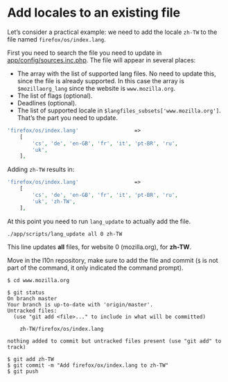 # Add locales to an existing file

Let’s consider a practical example: we need to add the locale `zh-TW` to the file named `firefox/os/index.lang`.

First you need to search the file you need to update in [app/config/sources.inc.php](https://github.com/mozilla-l10n/langchecker/blob/master/app/config/sources.inc.php). The file will appear in several places:
* The array with the list of supported lang files. No need to update this, since the file is already supported. In this case the array is `$mozillaorg_lang` since the website is `www.mozilla.org`.
* The list of flags (optional).
* Deadlines (optional).
* The list of supported locale in `$langfiles_subsets['www.mozilla.org']`. That’s the part you need to update.

```PHP
'firefox/os/index.lang'                  =>
    [
        'cs', 'de', 'en-GB', 'fr', 'it', 'pt-BR', 'ru',
        'uk',
    ],
```

Adding `zh-TW` results in:
```PHP
'firefox/os/index.lang'                  =>
    [
        'cs', 'de', 'en-GB', 'fr', 'it', 'pt-BR', 'ru',
        'uk', 'zh-TW',
    ],
```

At this point you need to run `lang_update` to actually add the file.
```
./app/scripts/lang_update all 0 zh-TW
```
This line updates **all** files, for website 0 (mozilla.org), for **zh-TW**.

Move in the l10n repository, make sure to add the file and commit (`$` is not part of the command, it only indicated the command prompt).
```
$ cd www.mozilla.org

$ git status
On branch master
Your branch is up-to-date with 'origin/master'.
Untracked files:
  (use "git add <file>..." to include in what will be committed)

	zh-TW/firefox/os/index.lang

nothing added to commit but untracked files present (use "git add" to track)

$ git add zh-TW
$ git commit -m "Add firefox/ox/index.lang to zh-TW"
$ git push
```
